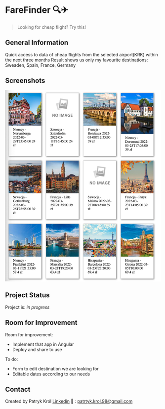 # FareFinder 🔍✈
> Looking for cheap flight? Try this!

## General Information
Quick access to data of cheap flights from the selected airport(KRK) within the next three months 
Result shows us only my favourite destinations: Sweaden, Spain, France, Germany

## Screenshots
![Example screenshot](./img/screenshot.png)

## Project Status
Project is: _in progress_ 

## Room for Improvement

Room for improvement:
- Implement that app in Angular 
- Deploy and share to use

To do:
- Form to edit destination we are looking for
- Editable dates according to our needs

## Contact
Created by Patryk Król
[Linkedin](https://www.linkedin.com/in/patryk-krol/)
📧 : patrtyk.krol.98@gmail.com 
